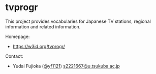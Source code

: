 tvprogr
===========

This project provides vocabularies for Japanese TV stations, regional information and related information.

Homepage:

* https://w3id.org/tvprogr/

Contact:

* Yudai Fujioka (@[yf1121](https://github.com/yf1121)) <s2221667@u.tsukuba.ac.jp>